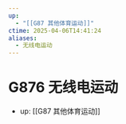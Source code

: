 ```yaml
---
up:
  - "[[G87 其他体育运动]]"
ctime: 2025-04-06T14:41:24
aliases:
  - 无线电运动
---
```


# G876 无线电运动

- up: [[G87 其他体育运动]]
